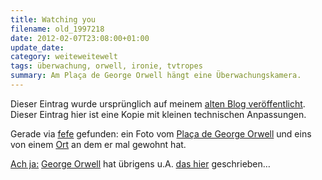 ```yaml
---
title: Watching you
filename: old_1997218
date: 2012-02-07T23:08:00+01:00
update_date:
category: weiteweitewelt
tags: überwachung, orwell, ironie, tvtropes
summary: Am Plaça de George Orwell hängt eine Überwachungskamera.
---
```

Dieser Eintrag wurde ursprünglich auf meinem [alten Blog veröffentlicht](https://stu.blogger.de/stories/1997218/). Dieser Eintrag hier ist eine Kopie mit kleinen technischen Anpassungen.

Gerade via [fefe](https://blog.fefe.de/?ts=b1cf4e4d) gefunden: ein Foto vom [Plaça de George Orwell](https://aharoni.files.wordpress.com/2010/04/pl-george-orwell.jpg) und eins von einem [Ort](https://i.imgur.com/d8fM5.jpg) an dem er mal gewohnt hat.

[Ach ja:](https://tvtropes.org/pmwiki/pmwiki.php/Main/DontExplainTheJoke) [George Orwell](https://de.wikipedia.org/wiki/George_Orwell) hat übrigens u.A. [das hier](https://de.wikipedia.org/wiki/1984_%28Roman%29) geschrieben…
